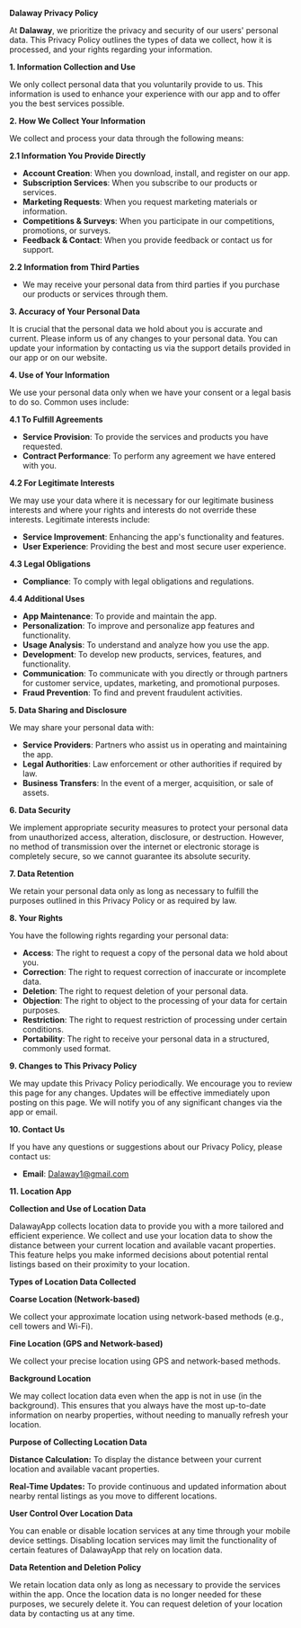**Dalaway Privacy Policy**

At **Dalaway**, we prioritize the privacy and security of our users' personal data. This Privacy Policy outlines the types of data we collect, how it is processed, and your rights regarding your information.

**1\. Information Collection and Use**

We only collect personal data that you voluntarily provide to us. This information is used to enhance your experience with our app and to offer you the best services possible.

**2\. How We Collect Your Information**

We collect and process your data through the following means:

**2.1 Information You Provide Directly**

- **Account Creation**: When you download, install, and register on our app.
- **Subscription Services**: When you subscribe to our products or services.
- **Marketing Requests**: When you request marketing materials or information.
- **Competitions & Surveys**: When you participate in our competitions, promotions, or surveys.
- **Feedback & Contact**: When you provide feedback or contact us for support.

**2.2 Information from Third Parties**

- We may receive your personal data from third parties if you purchase our products or services through them.

**3\. Accuracy of Your Personal Data**

It is crucial that the personal data we hold about you is accurate and current. Please inform us of any changes to your personal data. You can update your information by contacting us via the support details provided in our app or on our website.

**4\. Use of Your Information**

We use your personal data only when we have your consent or a legal basis to do so. Common uses include:

**4.1 To Fulfill Agreements**

- **Service Provision**: To provide the services and products you have requested.
- **Contract Performance**: To perform any agreement we have entered with you.

**4.2 For Legitimate Interests**

We may use your data where it is necessary for our legitimate business interests and where your rights and interests do not override these interests. Legitimate interests include:

- **Service Improvement**: Enhancing the app's functionality and features.
- **User Experience**: Providing the best and most secure user experience.

**4.3 Legal Obligations**

- **Compliance**: To comply with legal obligations and regulations.

**4.4 Additional Uses**

- **App Maintenance**: To provide and maintain the app.
- **Personalization**: To improve and personalize app features and functionality.
- **Usage Analysis**: To understand and analyze how you use the app.
- **Development**: To develop new products, services, features, and functionality.
- **Communication**: To communicate with you directly or through partners for customer service, updates, marketing, and promotional purposes.
- **Fraud Prevention**: To find and prevent fraudulent activities.

**5\. Data Sharing and Disclosure**

We may share your personal data with:

- **Service Providers**: Partners who assist us in operating and maintaining the app.
- **Legal Authorities**: Law enforcement or other authorities if required by law.
- **Business Transfers**: In the event of a merger, acquisition, or sale of assets.

**6\. Data Security**

We implement appropriate security measures to protect your personal data from unauthorized access, alteration, disclosure, or destruction. However, no method of transmission over the internet or electronic storage is completely secure, so we cannot guarantee its absolute security.

**7\. Data Retention**

We retain your personal data only as long as necessary to fulfill the purposes outlined in this Privacy Policy or as required by law.

**8\. Your Rights**

You have the following rights regarding your personal data:

- **Access**: The right to request a copy of the personal data we hold about you.
- **Correction**: The right to request correction of inaccurate or incomplete data.
- **Deletion**: The right to request deletion of your personal data.
- **Objection**: The right to object to the processing of your data for certain purposes.
- **Restriction**: The right to request restriction of processing under certain conditions.
- **Portability**: The right to receive your personal data in a structured, commonly used format.

**9\. Changes to This Privacy Policy**

We may update this Privacy Policy periodically. We encourage you to review this page for any changes. Updates will be effective immediately upon posting on this page. We will notify you of any significant changes via the app or email.

**10\. Contact Us**

If you have any questions or suggestions about our Privacy Policy, please contact us:

- **Email**: <Dalaway1@gmail.com>

**11\. Location App**

**Collection and Use of Location Data**

DalawayApp collects location data to provide you with a more tailored and efficient experience. We collect and use your location data to show the distance between your current location and available vacant properties. This feature helps you make informed decisions about potential rental listings based on their proximity to your location.

**Types of Location Data Collected**

**Coarse Location (Network-based)**

We collect your approximate location using network-based methods (e.g., cell towers and Wi-Fi).

**Fine Location (GPS and Network-based)**

We collect your precise location using GPS and network-based methods.

**Background Location**

We may collect location data even when the app is not in use (in the background). This ensures that you always have the most up-to-date information on nearby properties, without needing to manually refresh your location.

**Purpose of Collecting Location Data**

**Distance Calculation:** To display the distance between your current location and available vacant properties.

**Real-Time Updates:** To provide continuous and updated information about nearby rental listings as you move to different locations.

**User Control Over Location Data**

You can enable or disable location services at any time through your mobile device settings. Disabling location services may limit the functionality of certain features of DalawayApp that rely on location data.

**Data Retention and Deletion Policy**

We retain location data only as long as necessary to provide the services within the app. Once the location data is no longer needed for these purposes, we securely delete it. You can request deletion of your location data by contacting us at any time.

<br/>
